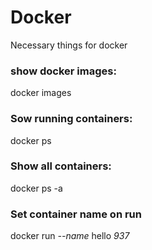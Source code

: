 # Docker
Necessary things for docker


### show docker images:
docker images



### Sow running containers:
docker ps


### Show all containers:
docker ps -a

### Set container name on run
docker run _--name_ hello _937_

